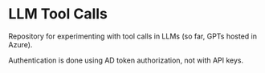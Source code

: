 # LLM Tool Calls

Repository for experimenting with tool calls in LLMs (so far, GPTs hosted in Azure).

Authentication is done using AD token authorization, not with API keys.

